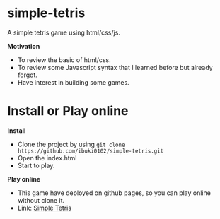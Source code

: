 # simple-tetris

A simple tetris game using html/css/js.

**Motivation**

- To review the basic of html/css.
- To review some Javascript syntax that I learned before but already forgot.
- Have interest in building some games.

# Install or Play online

**Install**

- Clone the project by using `git clone https://github.com/ibuki0102/simple-tetris.git`
- Open the index.html
- Start to play.

**Play online**

- This game have deployed on github pages, so you can play online without clone it.
- Link: [Simple Tetris](https://ibuki0102.github.io/simple-tetris/)
